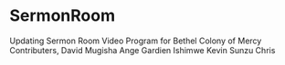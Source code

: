 # SermonRoom
Updating Sermon Room Video Program for Bethel Colony of Mercy 
Contributers,
David Mugisha
Ange Gardien
Ishimwe Kevin
Sunzu Chris
